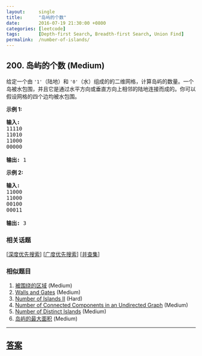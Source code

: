 ```yaml
---
layout:     single
title:      "岛屿的个数"
date:       2016-07-19 21:30:00 +0800
categories: [leetcode]
tags:       [Depth-first Search, Breadth-first Search, Union Find]
permalink:  /number-of-islands/
---
```


## 200. 岛屿的个数 (Medium)

<p>给定一个由&nbsp;<code>&#39;1&#39;</code>（陆地）和 <code>&#39;0&#39;</code>（水）组成的的二维网格，计算岛屿的数量。一个岛被水包围，并且它是通过水平方向或垂直方向上相邻的陆地连接而成的。你可以假设网格的四个边均被水包围。</p>

<p><strong>示例 1:</strong></p>

<pre><strong>输入:</strong>
11110
11010
11000
00000

<strong>输出:</strong>&nbsp;1
</pre>

<p><strong>示例&nbsp;2:</strong></p>

<pre><strong>输入:</strong>
11000
11000
00100
00011

<strong>输出: </strong>3
</pre>

### 相关话题
  [[深度优先搜索](https://github.com/openset/leetcode/tree/master/tag/depth-first-search/README.md)]
  [[广度优先搜索](https://github.com/openset/leetcode/tree/master/tag/breadth-first-search/README.md)]
  [[并查集](https://github.com/openset/leetcode/tree/master/tag/union-find/README.md)]

### 相似题目
  1. [被围绕的区域](/surrounded-regions) (Medium)
  1. [Walls and Gates](/walls-and-gates) (Medium)
  1. [Number of Islands II](/number-of-islands-ii) (Hard)
  1. [Number of Connected Components in an Undirected Graph](/number-of-connected-components-in-an-undirected-graph) (Medium)
  1. [Number of Distinct Islands](/number-of-distinct-islands) (Medium)
  1. [岛屿的最大面积](/max-area-of-island) (Medium)

---

## [答案](https://github.com/openset/leetcode/tree/master/problems/number-of-islands)
